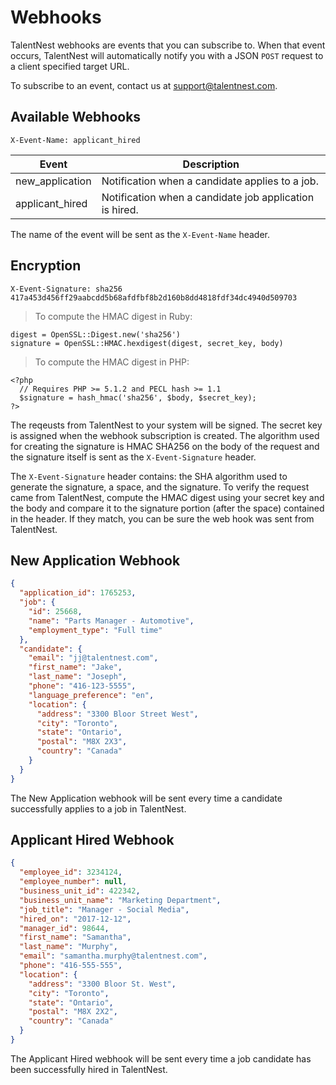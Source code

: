 # Webhooks


TalentNest webhooks are events that you can subscribe to. When that event occurs, TalentNest will automatically notify you with a JSON `POST` request to a client specified target URL.

To subscribe to an event, contact us at support@talentnest.com.

## Available Webhooks

```shell
X-Event-Name: applicant_hired
```

| Event           | Description                                             |
|-----------------|---------------------------------------------------------|
| new_application | Notification when a candidate applies to a job.         |
| applicant_hired | Notification when a candidate job application is hired. |

The name of the event will be sent as the `X-Event-Name` header.

## Encryption

``` shell
X-Event-Signature: sha256 417a453d456ff29aabcdd5b68afdfbf8b2d160b8dd4818fdf34dc4940d509703
```

> To compute the HMAC digest in Ruby:

```shell
digest = OpenSSL::Digest.new('sha256')
signature = OpenSSL::HMAC.hexdigest(digest, secret_key, body)
```

> To compute the HMAC digest in PHP:

```shell
<?php
  // Requires PHP >= 5.1.2 and PECL hash >= 1.1
  $signature = hash_hmac('sha256', $body, $secret_key);
?>
```


The reqeusts from TalentNest to your system will be signed. The secret key is assigned when the webhook subscription is created. The algorithm used for creating the signature is HMAC SHA256 on the body of the request and the signature itself is sent as the `X-Event-Signature` header.

The `X-Event-Signature` header contains: the SHA algorithm used to generate the signature, a space, and the signature. To verify the request came from TalentNest, compute the HMAC digest using your secret key and the body and compare it to the signature portion (after the space) contained in the header. If they match, you can be sure the web hook was sent from TalentNest.

## New Application Webhook

```json
{
  "application_id": 1765253,
  "job": {
    "id": 25668,
    "name": "Parts Manager - Automotive",
    "employment_type": "Full time"
  },
  "candidate": {
    "email": "jj@talentnest.com",
    "first_name": "Jake",
    "last_name": "Joseph",
    "phone": "416-123-5555",
    "language_preference": "en",
    "location": {
      "address": "3300 Bloor Street West",
      "city": "Toronto",
      "state": "Ontario",
      "postal": "M8X 2X3",
      "country": "Canada"
    }
  }
}
```

The New Application webhook will be sent every time a candidate successfully applies to a job in TalentNest.


## Applicant Hired Webhook

```json
{
  "employee_id": 3234124,
  "employee_number": null,
  "business_unit_id": 422342,
  "business_unit_name": "Marketing Department",
  "job_title": "Manager - Social Media",
  "hired_on": "2017-12-12",
  "manager_id": 98644,
  "first_name": "Samantha",
  "last_name": "Murphy",
  "email": "samantha.murphy@talentnest.com",
  "phone": "416-555-555",
  "location": {
    "address": "3300 Bloor St. West",
    "city": "Toronto",
    "state": "Ontario",
    "postal": "M8X 2X2",
    "country": "Canada"
  }
}
```

The Applicant Hired webhook will be sent every time a job candidate has been successfully hired in TalentNest.


